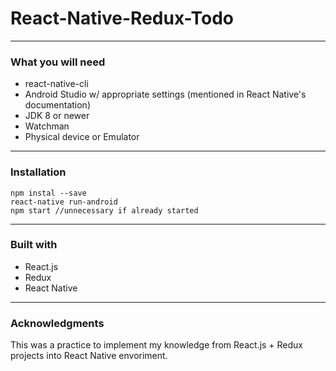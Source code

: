 # React-Native-Redux-Todo
---

### What you will need
* react-native-cli
* Android Studio w/ appropriate settings (mentioned in React Native's documentation)
* JDK 8 or newer
* Watchman
* Physical device or Emulator

---
### Installation
```
npm instal --save
react-native run-android
npm start //unnecessary if already started
```
---

### Built with
	
* React.js
* Redux
* React Native

---

### Acknowledgments
 This was a practice to implement my knowledge from React.js + Redux projects into React Native envoriment.
